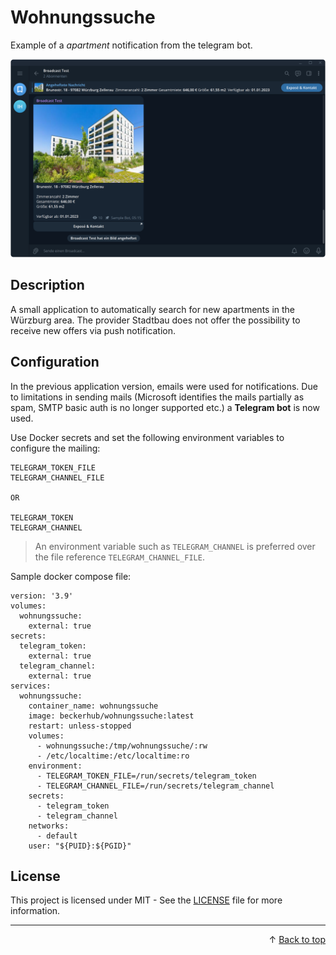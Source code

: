 # Wohnungssuche

Example of a <i>apartment</i> notification from the telegram bot.

![Screenshot Banner](/docs/screenshot-telegram.png)

## Description
A small application to automatically search for new apartments in the Würzburg area. The provider Stadtbau does not offer the possibility to receive new offers via push notification.

## Configuration

In the previous application version, emails were used for notifications. Due to limitations in sending mails (Microsoft identifies the mails partially as spam, SMTP basic auth is no longer supported etc.) a <b>Telegram bot</b> is now used.

Use Docker secrets and set the following environment variables to configure the mailing:
```
TELEGRAM_TOKEN_FILE
TELEGRAM_CHANNEL_FILE

OR

TELEGRAM_TOKEN
TELEGRAM_CHANNEL
```
> An environment variable such as `TELEGRAM_CHANNEL` is preferred over the file reference `TELEGRAM_CHANNEL_FILE`.

Sample docker compose file:
```
version: '3.9'
volumes:
  wohnungssuche:
    external: true
secrets:
  telegram_token:
    external: true
  telegram_channel:
    external: true
services:
  wohnungssuche:
    container_name: wohnungssuche
    image: beckerhub/wohnungssuche:latest
    restart: unless-stopped
    volumes:
      - wohnungssuche:/tmp/wohnungssuche/:rw
      - /etc/localtime:/etc/localtime:ro
    environment:
      - TELEGRAM_TOKEN_FILE=/run/secrets/telegram_token
      - TELEGRAM_CHANNEL_FILE=/run/secrets/telegram_channel
    secrets:
      - telegram_token
      - telegram_channel
    networks:
      - default
    user: "${PUID}:${PGID}"
```

## License

This project is licensed under MIT - See the [LICENSE](LICENSE) file for more information.

---
<p align="right">
    &uarr; <a href="#wohnungssuche">Back to top</a>
</p>